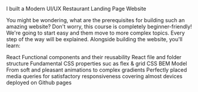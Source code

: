 I built a Modern UI/UX Restaurant Landing Page Website

You might be wondering, what are the prerequisites for building such an amazing website? Don't worry, this course is completely beginner-friendly! We're going to start easy and them move to more complex topics. Every step of the way will be explained. Alongside building the website, you'll learn:

React Functional components and their reusability
React file and folder structure
Fundamental CSS properties suc as flex & grid
CSS BEM Model
From soft and pleasant animations to complex gradients
Perfectly placed media queries for satisfactory responsiveness covering almost devices
deployed on Github pages